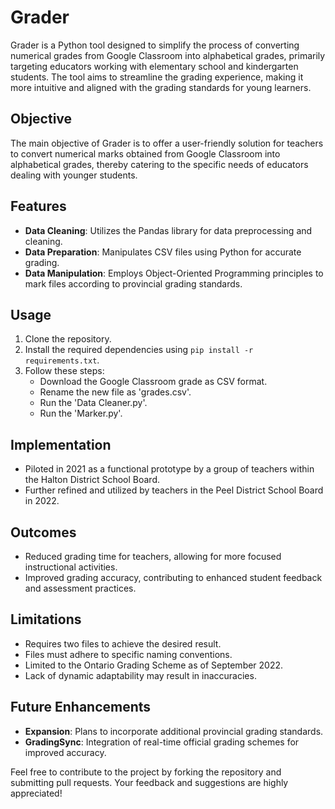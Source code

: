 # Grader

Grader is a Python tool designed to simplify the process of converting numerical grades from Google Classroom into alphabetical grades, primarily targeting educators working with elementary school and kindergarten students. The tool aims to streamline the grading experience, making it more intuitive and aligned with the grading standards for young learners.

## Objective
The main objective of Grader is to offer a user-friendly solution for teachers to convert numerical marks obtained from Google Classroom into alphabetical grades, thereby catering to the specific needs of educators dealing with younger students.

## Features
- **Data Cleaning**: Utilizes the Pandas library for data preprocessing and cleaning.
- **Data Preparation**: Manipulates CSV files using Python for accurate grading.
- **Data Manipulation**: Employs Object-Oriented Programming principles to mark files according to provincial grading standards.

## Usage
1. Clone the repository.
2. Install the required dependencies using `pip install -r requirements.txt`.
3. Follow these steps:
    - Download the Google Classroom grade as CSV format.
    - Rename the new file as 'grades.csv'.
    - Run the 'Data Cleaner.py'.
    - Run the 'Marker.py'.

## Implementation
- Piloted in 2021 as a functional prototype by a group of teachers within the Halton District School Board.
- Further refined and utilized by teachers in the Peel District School Board in 2022.

## Outcomes
- Reduced grading time for teachers, allowing for more focused instructional activities.
- Improved grading accuracy, contributing to enhanced student feedback and assessment practices.

## Limitations
- Requires two files to achieve the desired result.
- Files must adhere to specific naming conventions.
- Limited to the Ontario Grading Scheme as of September 2022.
- Lack of dynamic adaptability may result in inaccuracies.

## Future Enhancements
- **Expansion**: Plans to incorporate additional provincial grading standards.
- **GradingSync**: Integration of real-time official grading schemes for improved accuracy.

Feel free to contribute to the project by forking the repository and submitting pull requests. Your feedback and suggestions are highly appreciated!
